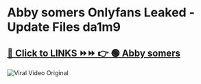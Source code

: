 
 # Abby somers Onlyfans Leaked - Update Files da1m9

## <h2><a href="https://clipsfans.com/Abby_somers&ref=git">🔗 Click to LINKS ⏩⏩ 👉 🟢 Abby somers </a></h2>

<a href="https://clipsfans.com/Abby_somers&ref=git" rel="nofollow" data-target="animated-image.originalLink"><img src="https://i.ibb.co.com/xMMVF88/686577567.gif" alt="Viral Video Original" style="max-width: 100%; display: inline-block;" data-target="animated-image.originalImage"></a>


